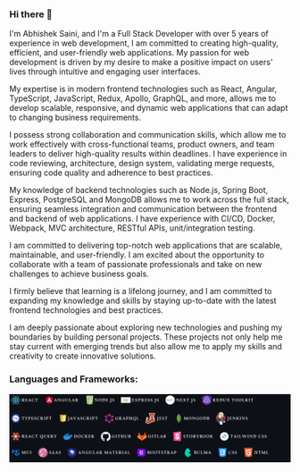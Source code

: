 ### Hi there 👋

I'm Abhishek Saini, and I'm a Full Stack Developer with over 5 years of experience in web development, I am committed to creating high-quality, efficient, and user-friendly web applications. My passion for web development is driven by my desire to make a positive impact on users' lives through intuitive and engaging user interfaces.

My expertise is in modern frontend technologies such as React, Angular, TypeScript, JavaScript, Redux, Apollo, GraphQL, and more, allows me to develop scalable, responsive, and dynamic web applications that can adapt to changing business requirements.

I possess strong collaboration and communication skills, which allow me to work effectively with cross-functional teams, product owners, and team leaders to deliver high-quality results within deadlines. I have experience in code reviewing, architecture, design system, validating merge requests, ensuring code quality and adherence to best practices.

My knowledge of backend technologies such as Node.js, Spring Boot, Express, PostgreSQL and MongoDB allows me to work across the full stack, ensuring seamless integration and communication between the frontend and backend of web applications. I have experience with CI/CD, Docker, Webpack, MVC architecture, RESTful APIs, unit/integration testing.

I am committed to delivering top-notch web applications that are scalable, maintainable, and user-friendly. I am excited about the opportunity to collaborate with a team of passionate professionals and take on new challenges to achieve business goals.

I firmly believe that learning is a lifelong journey, and I am committed to expanding my knowledge and skills by staying up-to-date with the latest frontend technologies and best practices. 

I am deeply passionate about exploring new technologies and pushing my boundaries by building personal projects. These projects not only help me stay current with emerging trends but also allow me to apply my skills and creativity to create innovative solutions.

### Languages and Frameworks:
![](final.png)

<!--

-->
